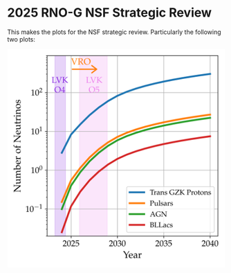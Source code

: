 # 2025 RNO-G NSF Strategic Review

This makes the plots for the NSF strategic review.
Particularly the following two plots:

![alt text](plot_limit/num_vs_time.png "Num Neutrinos vs Time")

